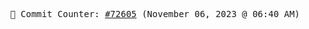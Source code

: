 <p align="center">
    <samp>
        📮 Commit Counter: <a href="https://github.com/Javascript-void0/Javascript-void0/commits/main">#72605</a> (November 06, 2023 @ 06:40 AM)
    </samp>
</p>